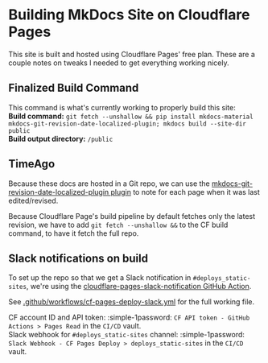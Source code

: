 # Building MkDocs Site on Cloudflare Pages

This site is built and hosted using Cloudflare Pages' free plan. These are a couple notes on tweaks I needed to get everything working nicely.

## Finalized Build Command
This command is what's currently working to properly build this site:  
**Build command:** `git fetch --unshallow && pip install mkdocs-material mkdocs-git-revision-date-localized-plugin; mkdocs build --site-dir public`  
**Build output directory:** `/public`

## TimeAgo 
Because these docs are hosted in a Git repo, we can use the [mkdocs-git-revision-date-localized-plugin plugin](https://github.com/timvink/mkdocs-git-revision-date-localized-plugin) to note for each page when it was last edited/revised.

Because Cloudflare Page's build pipeline by default fetches only the latest revision, we have to add `git fetch --unshallow &&` to the CF build command, to have it fetch the full repo.

## Slack notifications on build
To set up the repo so that we get a Slack notification in `#deploys_static-sites`, we're using the [cloudflare-pages-slack-notification GitHub Action](https://github.com/marketplace/actions/cloudflare-pages-slack-notification).

See [.github/workflows/cf-pages-deploy-slack.yml](https://github.com/blackcat-labs/blackcatlabs-wiki/blob/main/.github/workflows/cf-pages-deploy-slack.yml) for the full working file.

CF account ID and API token: :simple-1password: `CF API token - GitHub Actions > Pages Read` in the `CI/CD` vault.  
Slack webhook for `#deploys_static-sites` channel: :simple-1password: `Slack Webhook - CF Pages Deploy > deploys_static-sites` in the `CI/CD` vault.